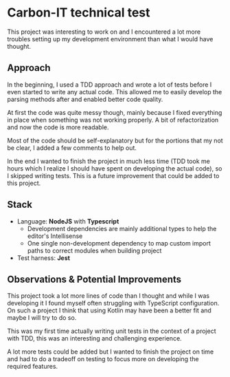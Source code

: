 # Carbon-IT technical test

This project was interesting to work on and I encountered a lot more troubles setting up my development environment than what I would have thought.

## Approach

In the beginning, I used a TDD approach and wrote a lot of tests before I even started to write any actual code. This allowed me to easily develop the
parsing methods after and enabled better code quality.

At first the code was quite messy though, mainly because I fixed everything in place when something was not working properly. A bit of refactorization
and now the code is more readable.

Most of the code should be self-explanatory but for the portions that my not be clear, I added a few comments to help out.

In the end I wanted to finish the project in much less time (TDD took me hours which I realize I should have spent on developing the actual code), so I
skipped writing tests. This is a future improvement that could be added to this project.

## Stack

- Language: **NodeJS** with **Typescript**
  - Development dependencies are mainly additional types to help the editor's Intellisense
  - One single non-development dependency to map custom import paths to correct modules when building project
- Test harness: **Jest**

## Observations & Potential Improvements

This project took a lot more lines of code than I thought and while I was developing it I found myself often struggling with TypeScript configuration. On such a project I think that using Kotlin may have been a better fit and maybe I will try to do so.

This was my first time actually writing unit tests in the context of a project with TDD, this was an interesting and challenging experience.

A lot more tests could be added but I wanted to finish the project on time and had to do a tradeoff on testing to focus more on developing the required features.
